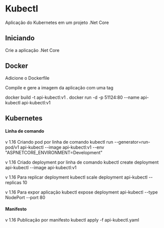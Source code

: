 # Kubectl

Aplicação do Kubernetes em um projeto .Net Core

## Iniciando

Crie a aplicação .Net Core

## Docker

Adicione o Dockerfile

Compile e gere a imagem da aplicação com uma tag

docker build -t api-kubectl:v1 .
docker run -d -p 51124:80 --name api-kubectl api-kubectl:v1

## Kubernetes

#### Linha de comando

v 1.16
Criando pod por linha de comando
kubectl run --generator=run-pod/v1 api-kubectl --image api-kubectl:v1 --env "ASPNETCORE_ENVIRONMENT=Development"

v 1.16
Criado deployment por linha de comando
kubectl create deployment api-kubectl --image api-kubectl:v1

v 1.16
Para replicar deployment
kubectl scale deployment api-kubectl --replicas 10

v 1.16
Para expor aplicação
kubectl expose deployment api-kubectl --type NodePort  --port 80

#### Manifesto

v 1.16
Publicação por manifesto
kubectl apply -f api-kubectl.yaml